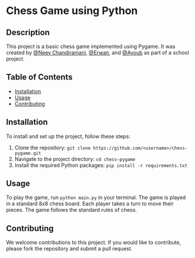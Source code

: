 # Chess Game using Python

## Description
This project is a basic chess game implemented using Pygame. It was created by [@Neev Chandiramani](https://github.com/neevchandiramani), [@Erwan](https://github.com/Arisen3798), and [@Ayoub](https://github.com/FloLoww) as part of a school project.

## Table of Contents
- [Installation](#installation)
- [Usage](#usage)
- [Contributing](#contributing)

## Installation
To install and set up the project, follow these steps:

1. Clone the repository: `git clone https://github.com/<username>/chess-pygame.git`
2. Navigate to the project directory: `cd chess-pygame`
3. Install the required Python packages: `pip install -r requirements.txt`

## Usage
To play the game, run `python main.py` in your terminal. The game is played in a standard 8x8 chess board. Each player takes a turn to move their pieces. The game follows the standard rules of chess.

## Contributing
We welcome contributions to this project. If you would like to contribute, please fork the repository and submit a pull request.